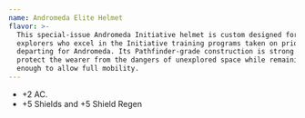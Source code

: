 ```yaml
---
name: Andromeda Elite Helmet
flavor: >-
  This special-issue Andromeda Initiative helmet is custom designed for
  explorers who excel in the Initiative training programs taken on prior to
  departing for Andromeda. Its Pathfinder-grade construction is strong enough to
  protect the wearer from the dangers of unexplored space while remaining light
  enough to allow full mobility.
---
```

- +2 AC.
- +5 Shields and +5 Shield Regen